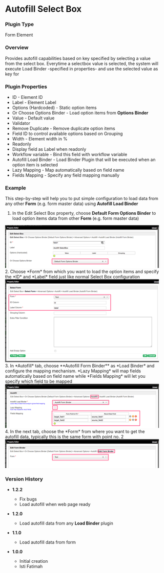 # Autofill Select Box #

### Plugin Type ###
Form Element

### Overview ###
Provides autofill capabilities based on key specified by selecting a value from the select box. Everytime a selectbox value is selected, the system will execute Load Binder -specified in properties- and use the selected value as key for

### Plugin Properties ###
* ID - Element ID
* Label - Element Label
* Options (Hardcoded) - Static option items
* Or Choose Options Binder - Load option items from **Options Binder**
* Value - Default value
* Validator
* Remove Duplicate - Remove duplicate option items
* Field ID to control available options based on Grouping
* Width - Element width in %
* Readonly
* Display field as Label when readonly
* Workflow variable - Bind this field with workflow variable
* Autofill Load Binder - Load Binder Plugin that will be executed when an option item is selected
* Lazy Mapping - Map automatically based on field name
* Fields Mapping - Specify any field mapping manually

### Example ###
This step-by-step will help you to put simple configuration to load data from any other **Form** (e.g. form master data) using **Autofill Load Binder**
1. In the Edit Select Box property, choose **Default Form Options Binder** to load option items data from other **Form** (e.g. form master data)
<img src="https://raw.githubusercontent.com/kinnara-digital-studio/kecak-workflow/master/docs/assets/autofill-selectbox1.png" alt="autofill-selectbox1" />
2. Choose *Form* from which you want to load the option items and specify the *ID* and *Label* field just like normal Select Box configuration
<img src="https://raw.githubusercontent.com/kinnara-digital-studio/kecak-workflow/master/docs/assets/autofill-selectbox2.png" alt="autofill-selectbox2" />
3. In *Autofill* tab, choose **Autofill Form Binder** as *Load Binder* and configure the mapping mechanism. *Lazy Mapping* will map fields automatically based on field name while *Fields Mapping* will let you specify which field to be mapped
<img src="https://raw.githubusercontent.com/kinnara-digital-studio/kecak-workflow/master/docs/assets/autofill-selectbox3.png" alt="autofill-selectbox3" />
4. In the next tab, choose the *Form* from where you want to get the autofill data, typically this is the same form with point no. 2
<img src="https://raw.githubusercontent.com/kinnara-digital-studio/kecak-workflow/master/docs/assets/autofill-selectbox4.png" alt="autofill-selectbox4" />


### Version History ###
*  **1.2.2**
   * Fix bugs
   * Load autofill when web page ready
*  **1.2.0**
   * Load autofill data from any **Load Binder** plugin
*  **1.1.0**
   * Load autofill data from form

*  **1.0.0**
   * Initial creation
   * Isti Fatimah



